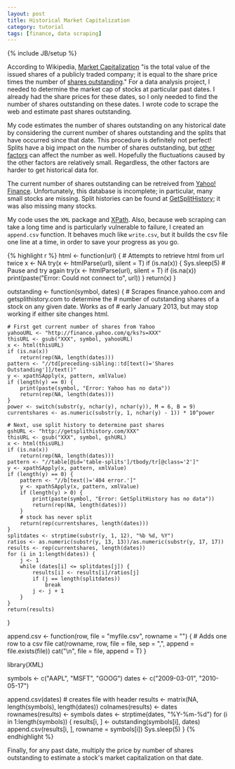```yaml
---
layout: post
title: Historical Market Capitalization
category: tutorial
tags: [finance, data scraping]
---
```

{% include JB/setup %}


According to Wikipedia, [Market Capitalization](http://en.wikipedia.org/wiki/Market_capitalization) "is the total value of the issued shares of a publicly traded company; it is equal to the share price times the number of [shares outstanding](http://en.wikipedia.org/wiki/Shares_outstanding)." For a data analysis project, I needed to determine the market cap of stocks at particular past dates. I already had the share prices for these dates, so I only needed to find the number of shares outstanding on these dates. I wrote code to scrape the web and estimate past shares outstanding.

My code estimates the number of shares outstanding on any historical date by considering the current number of shares outstanding and the splits that have occurred since that date. This procedure is definitely not perfect! Splits have a big impact on the number of shares outstanding, but [other factors](http://answers.yahoo.com/question/index?qid=20061026104715AAJUVbe) can affect the number as well. Hopefully the fluctuations caused by the other factors are relatively small. Regardless, the other factors are harder to get historical data for.

The current number of shares outstanding can be retreived from [Yahoo! Finance](http://finance.yahoo.com/). Unfortunately, this database is incomplete; in particular, many small stocks are missing. Split histories can be found at [GetSplitHistory](http://getsplithistory.com/); it was also missing many stocks.

My code uses the `XML` package and [XPath](http://en.wikipedia.org/wiki/XPath). Also, because web scraping can take a long time and is particularly vulnerable to failure, I created an `append.csv` function. It behaves much like `write.csv`, but it builds the csv file one line at a time, in order to save your progress as you go.

<a id="Outstanding"></a>
{% highlight r %}
html <- function(url) {
    # Attempts to retrieve html from url twice
    x <- NA
    try(x <- htmlParse(url), silent = T)
    if (is.na(x)) {
        Sys.sleep(5)  # Pause and try again
        try(x <- htmlParse(url), silent = T)
        if (is.na(x)) 
            print(paste("Error: Could not connect to", url))
    }
    return(x)
}

outstanding <- function(symbol, dates) {
    # Scrapes finance.yahoo.com and getsplithistory.com to determine the
    # number of outstanding shares of a stock on any given date. Works as of
    # early January 2013, but may stop working if either site changes html.
    
    # First get current number of shares from Yahoo
    yahooURL <- "http://finance.yahoo.com/q/ks?s=XXX"
    thisURL <- gsub("XXX", symbol, yahooURL)
    x <- html(thisURL)
    if (is.na(x)) 
        return(rep(NA, length(dates)))
    pattern <- "//td[preceding-sibling::td[text()='Shares Outstanding']]/text()"
    y <- xpathSApply(x, pattern, xmlValue)
    if (length(y) == 0) {
        print(paste(symbol, "Error: Yahoo has no data"))
        return(rep(NA, length(dates)))
    }
    power <- switch(substr(y, nchar(y), nchar(y)), M = 6, B = 9)
    currentshares <- as.numeric(substr(y, 1, nchar(y) - 1)) * 10^power
    
    # Next, use split history to determine past shares
    gshURL <- "http://getsplithistory.com/XXX"
    thisURL <- gsub("XXX", symbol, gshURL)
    x <- html(thisURL)
    if (is.na(x)) 
        return(rep(NA, length(dates)))
    pattern <- "//table[@id='table-splits']/tbody/tr[@class='2']"
    y <- xpathSApply(x, pattern, xmlValue)
    if (length(y) == 0) {
        pattern <- "//b[text()='404 error.']"
        y <- xpathSApply(x, pattern, xmlValue)
        if (length(y) > 0) {
            print(paste(symbol, "Error: GetSplitHistory has no data"))
            return(rep(NA, length(dates)))
        }
        # stock has never split
        return(rep(currentshares, length(dates)))
    }
    splitdates <- strptime(substr(y, 1, 12), "%b %d, %Y")
    ratios <- as.numeric(substr(y, 13, 13))/as.numeric(substr(y, 17, 17))
    results <- rep(currentshares, length(dates))
    for (i in 1:length(dates)) {
        j <- 1
        while (dates[i] <= splitdates[j]) {
            results[i] <- results[i]/ratios[j]
            if (j == length(splitdates)) 
                break
            j <- j + 1
        }
    }
    return(results)
}

append.csv <- function(row, file = "myfile.csv", rowname = "") {
    # Adds one row to a csv file
    cat(rowname, row, file = file, sep = ",", append = file.exists(file))
    cat("\n", file = file, append = T)
}


library(XML)

symbols <- c("AAPL", "MSFT", "GOOG")
dates <- c("2009-03-01", "2010-05-17")

append.csv(dates)  # creates file with header
results <- matrix(NA, length(symbols), length(dates))
colnames(results) <- dates
rownames(results) <- symbols
dates <- strptime(dates, "%Y-%m-%d")
for (i in 1:length(symbols)) {
    results[i, ] <- outstanding(symbols[i], dates)
    append.csv(results[i, ], rowname = symbols[i])
    Sys.sleep(5)
}
{% endhighlight %}


Finally, for any past date, multiply the price by number of shares outstanding to estimate a stock's market capitalization on that date.

